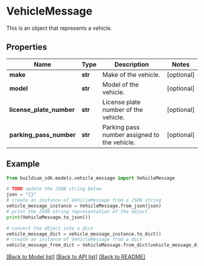 # VehicleMessage

This is an object that represents a vehicle.

## Properties

Name | Type | Description | Notes
------------ | ------------- | ------------- | -------------
**make** | **str** | Make of the vehicle. | [optional] 
**model** | **str** | Model of the vehicle. | [optional] 
**license_plate_number** | **str** | License plate number of the vehicle. | [optional] 
**parking_pass_number** | **str** | Parking pass number assigned to the vehicle. | [optional] 

## Example

```python
from buildium_sdk.models.vehicle_message import VehicleMessage

# TODO update the JSON string below
json = "{}"
# create an instance of VehicleMessage from a JSON string
vehicle_message_instance = VehicleMessage.from_json(json)
# print the JSON string representation of the object
print(VehicleMessage.to_json())

# convert the object into a dict
vehicle_message_dict = vehicle_message_instance.to_dict()
# create an instance of VehicleMessage from a dict
vehicle_message_from_dict = VehicleMessage.from_dict(vehicle_message_dict)
```
[[Back to Model list]](../README.md#documentation-for-models) [[Back to API list]](../README.md#documentation-for-api-endpoints) [[Back to README]](../README.md)


